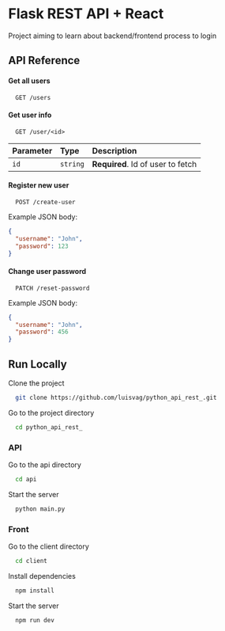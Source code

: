 # Flask REST API + React

Project aiming to learn about backend/frontend process to login

## API Reference

#### Get all users

```http
  GET /users
```

#### Get user info

```http
  GET /user/<id>
```

| Parameter | Type     | Description                       |
| :-------- | :------- | :-------------------------------- |
| `id`      | `string` | **Required**. Id of user to fetch |

#### Register new user

```http
  POST /create-user
```

Example JSON body:

```json
{
  "username": "John",
  "password": 123
}
```

#### Change user password

```http
  PATCH /reset-password
```

Example JSON body:

```json
{
  "username": "John",
  "password": 456
}
```

## Run Locally

Clone the project

```bash
  git clone https://github.com/luisvag/python_api_rest_.git
```

Go to the project directory

```bash
  cd python_api_rest_
```

### API

Go to the api directory

```bash
  cd api
```

Start the server

```bash
  python main.py
```

### Front

Go to the client directory

```bash
  cd client
```

Install dependencies

```bash
  npm install
```

Start the server

```bash
  npm run dev
```
